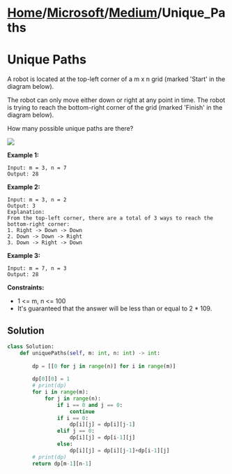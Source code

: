 # [Home](./../..)/[Microsoft](./..)/[Medium](./)/Unique_Paths
<h1>Unique Paths</h1>

<p>
A robot is located at the top-left corner of a m x n grid (marked 'Start' in the diagram below).

The robot can only move either down or right at any point in time. The robot is trying to reach the bottom-right corner of the grid (marked 'Finish' in the diagram below).

How many possible unique paths are there?

<img src="https://assets.leetcode.com/uploads/2018/10/22/robot_maze.png">

</p>

<b>Example 1:</b>

    Input: m = 3, n = 7
    Output: 28
    
<b>Example 2:</b>

    Input: m = 3, n = 2
    Output: 3
    Explanation:
    From the top-left corner, there are a total of 3 ways to reach the bottom-right corner:
    1. Right -> Down -> Down
    2. Down -> Down -> Right
    3. Down -> Right -> Down
    
<b>Example 3:</b>

    Input: m = 7, n = 3
    Output: 28

<b>Constraints:</b>

- 1 <= m, n <= 100
- It's guaranteed that the answer will be less than or equal to 2 * 109.

<h2>Solution</h2>

```python
class Solution:
    def uniquePaths(self, m: int, n: int) -> int:
        
        dp = [[0 for j in range(n)] for i in range(m)]
        
        dp[0][0] = 1
        # print(dp)
        for i in range(m):
            for j in range(n):
                if i == 0 and j == 0:
                    continue
                if i == 0:
                    dp[i][j] = dp[i][j-1]
                elif j == 0:
                    dp[i][j] = dp[i-1][j]
                else:
                    dp[i][j] = dp[i][j-1]+dp[i-1][j]
        # print(dp)
        return dp[m-1][n-1]
```
